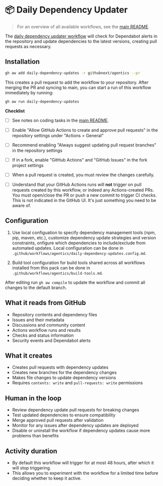 # 📦 Daily Dependency Updater

> For an overview of all available workflows, see the [main README](../README.md).

The [daily dependency updater workflow](../workflows/daily-dependency-updates.md?plain=1) will check for Dependabot alerts in the repository and update dependencies to the latest versions, creating pull requests as necessary.

## Installation

```bash
gh aw add daily-dependency-updates -r githubnext/agentics --pr
```

This creates a pull request to add the workflow to your repository. After merging the PR and syncing to main, you can start a run of this workflow immediately by running:

```bash
gh aw run daily-dependency-updates
```

**Checklist**

* [ ] See notes on coding tasks in the [main README](../README.md). 

* [ ] Enable "Allow GitHub Actions to create and approve pull requests" in the repository settings under "Actions > General"

* [ ] Recommend enabling  "Always suggest updating pull request branches" in the repository settings

* [ ] If in a fork, enable "GitHub Actions" and "GitHub Issues" in the fork project settings

* [ ] When a pull request is created, you must review the changes carefully. 

* [ ] Understand that your GitHub Actions runs will **not** trigger on pull requests created by this workflow, or indeed any Actions-created PRs. You must open/close the PR or push a new commit to trigger CI checks. This is not indicated in the GitHub UI. It's just something you need to be aware of.

## Configuration

1. Use local configuation to specify dependency management tools (npm, pip, maven, etc.), customize dependency update strategies and version constraints, onfigure which dependencies to include/exclude from automated updates. Local configuration can be done in `.github/workflows/agentics/daily-dependency-updates.config.md`.

2. Build tool configuration for build tools shared across all workflows installed from this pack can be done in `.github/workflows/agentics/build-tools.md`.

After editing run `gh aw compile` to update the workflow and commit all changes to the default branch.

## What it reads from GitHub

- Repository contents and dependency files
- Issues and their metadata
- Discussions and community content
- Actions workflow runs and results
- Checks and status information
- Security events and Dependabot alerts

## What it creates

- Creates pull requests with dependency updates
- Creates new branches for the dependency changes
- Makes file changes to update dependency versions
- Requires `contents: write` and `pull-requests: write` permissions

## Human in the loop

- Review dependency update pull requests for breaking changes
- Test updated dependencies to ensure compatibility
- Merge approved pull requests after validation
- Monitor for any issues after dependency updates are deployed
- Disable or uninstall the workflow if dependency updates cause more problems than benefits

## Activity duration

- By default this workflow will trigger for at most 48 hours, after which it will stop triggering. 
- This allows you to experiment with the workflow for a limited time before deciding whether to keep it active.

